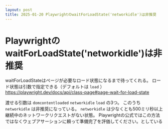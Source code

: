 ```yaml
---
layout: post
title: 2025-01-20 PlaywrightのwaitForLoadState('networkidle')は非推奨
---
```


# PlaywrightのwaitForLoadState('networkidle')は非推奨

waitForLoadStateはページが必要なロード状態になるまで待ってくれる。
ロード状態は引数で指定できる（デフォルトは `load` ）
https://playwright.dev/docs/api/class-page#page-wait-for-load-state

渡せる引数は `domcontentloaded` `networkidle` `load` の3つ。
このうち `networkidle` は非推奨になっている。
`networkidle` は少なくとも500ミリ秒以上継続中のネットワークリクエストがない状態。
Playwrightの公式ではこの方法ではなくウェブアサーションに頼って準備完了を評価してください。としている
